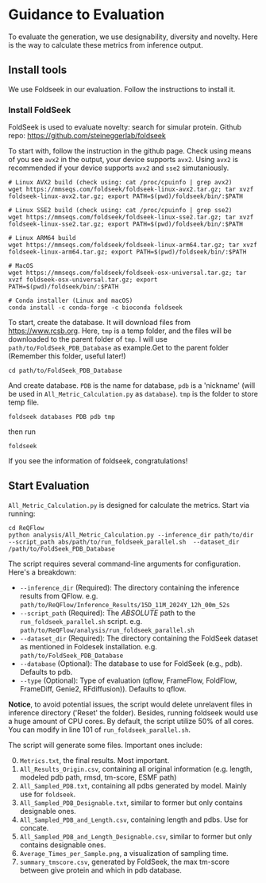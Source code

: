 # Guidance to Evaluation
To evaluate the generation, we use designability, diversity and novelty. Here is the way to calculate these metrics from inference output.

## Install tools
We use Foldseek in our evaluation. Follow the instructions to install it.

### Install FoldSeek

FoldSeek is used to evaluate novelty: search for simular protein. Github repo: https://github.com/steineggerlab/foldseek

To start with, follow the instruction in the github page. Check using means of you see `avx2` in the output, your device supports `avx2`. Using `avx2` is recommended if your device supports `avx2` and `sse2` simutaniously.

```
# Linux AVX2 build (check using: cat /proc/cpuinfo | grep avx2)
wget https://mmseqs.com/foldseek/foldseek-linux-avx2.tar.gz; tar xvzf foldseek-linux-avx2.tar.gz; export PATH=$(pwd)/foldseek/bin/:$PATH

# Linux SSE2 build (check using: cat /proc/cpuinfo | grep sse2)
wget https://mmseqs.com/foldseek/foldseek-linux-sse2.tar.gz; tar xvzf foldseek-linux-sse2.tar.gz; export PATH=$(pwd)/foldseek/bin/:$PATH

# Linux ARM64 build
wget https://mmseqs.com/foldseek/foldseek-linux-arm64.tar.gz; tar xvzf foldseek-linux-arm64.tar.gz; export PATH=$(pwd)/foldseek/bin/:$PATH

# MacOS
wget https://mmseqs.com/foldseek/foldseek-osx-universal.tar.gz; tar xvzf foldseek-osx-universal.tar.gz; export PATH=$(pwd)/foldseek/bin/:$PATH

# Conda installer (Linux and macOS)
conda install -c conda-forge -c bioconda foldseek
```

To start, create the database. It will download files from https://www.rcsb.org. Here, `tmp` is a temp folder, and the files will be downloaded to the parent folder of `tmp`. 
I will use `path/to/FoldSeek_PDB_Database` as example.Get to the parent folder (Remember this folder, useful later!)

```
cd path/to/FoldSeek_PDB_Database
```

And create database. `PDB` is the name for database, `pdb` is a 'nickname' (will be used in `All_Metric_Calculation.py` as `database`). `tmp` is the folder to store temp file.

```
foldseek databases PDB pdb tmp 
```
then run
```
foldseek
```
If you see the information of foldseek, congratulations!

## Start Evaluation

`All_Metric_Calculation.py` is designed for calculate the metrics. Start via running:

```
cd ReQFlow
python analysis/All_Metric_Calculation.py --inference_dir path/to/dir  --script_path abs/path/to/run_foldseek_parallel.sh  --dataset_dir /path/to/FoldSeek_PDB_Database
```
The script requires several command-line arguments for configuration.  Here's a breakdown:
+ `--inference_dir` (Required): The directory containing the inference results from QFlow. e.g. `path/to/ReQFlow/Inference_Results/15D_11M_2024Y_12h_00m_52s`
+ `--script_path` (Required): The *ABSOLUTE* path to the `run_foldseek_parallel.sh` script. e.g. `path/to/ReQFlow/analysis/run_foldseek_parallel.sh`
+ `--dataset_dir` (Required): The directory containing the FoldSeek dataset as mentioned in Foldesek installation. e.g. `path/to/FoldSeek_PDB_Database`
+ `--database` (Optional): The database to use for FoldSeek (e.g., pdb). Defaults to pdb. 
+ `--type` (Optional): Type of evaluation (qflow, FrameFlow, FoldFlow, FrameDiff, Genie2, RFdiffusion)). Defaults to qflow.

**Notice**, to avoid potential issues, the script would delete unrelavent files in inference directory ('Reset' the folder). 
Besides, running foldseek would use a huge amount of CPU cores. By default, the script utilize 50% of all cores. You can modify in line 101 of `run_foldseek_parallel.sh`.

The script will generate some files. Important ones include: 

0. `Metrics.txt`, the final results. Most important. 
1. `All_Results_Origin.csv`, containing all original information (e.g. length, modeled pdb path, rmsd, tm-score, ESMF path)
2. `All_Sampled_PDB.txt`, containing all pdbs generated by model. Mainly use for `foldseek`.
3. `All_Sampled_PDB_Designable.txt`, similar to former but only contains designable ones.
4. `All_Sampled_PDB_and_Length.csv`, containing length and pdbs. Use for concate.
5. `All_Sampled_PDB_and_Length_Designable.csv`, similar to former but only contains designable ones.
6. `Average_Times_per_Sample.png`, a visualization of sampling time.
7. `summary_tmscore.csv`, generated by FoldSeek, the max tm-score between give protein and which in pdb database.


